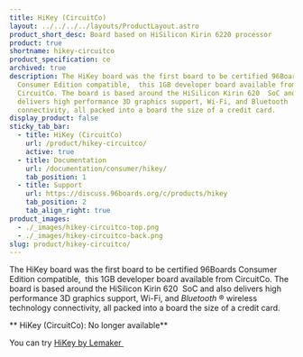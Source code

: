 ```yaml
---
title: HiKey (CircuitCo)
layout: ../../../../layouts/ProductLayout.astro
product_short_desc: Board based on HiSilicon Kirin 6220 processor
product: true
shortname: hikey-circuitco
product_specification: ce
archived: true
description: The HiKey board was the first board to be certified 96Boards
  Consumer Edition compatible,  this 1GB developer board available from
  CircuitCo. The board is based around the HiSilicon Kirin 620  SoC and also
  delivers high performance 3D graphics support, Wi-Fi, and Bluetooth
  connectivity, all packed into a board the size of a credit card.
display_product: false
sticky_tab_bar:
  - title: HiKey (CircuitCo)
    url: /product/hikey-circuitco/
    active: true
  - title: Documentation
    url: /documentation/consumer/hikey/
    tab_position: 1
  - title: Support
    url: https://discuss.96boards.org/c/products/hikey
    tab_position: 2
    tab_align_right: true
product_images:
  - ./_images/hikey-circuitco-top.png
  - ./_images/hikey-circuitco-back.png
slug: product/hikey-circuitco/
---
```

The HiKey board was the first board to be certified 96Boards Consumer Edition compatible,  this 1GB developer board available from CircuitCo. The board is based around the HiSilicon Kirin 620  SoC and also delivers high performance 3D graphics support, Wi-Fi, and _Bluetooth_ ® wireless technology connectivity, all packed into a board the size of a credit card.

** HiKey (CircuitCo): No longer available**

You can try [HiKey by Lemaker ](/product/hikey/)
